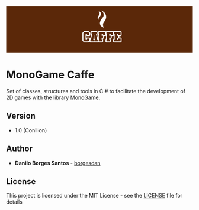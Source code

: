 ![MonoGame.Caffe Logo](Logos/banner_800.png)

# MonoGame Caffe

Set of classes, structures and tools in C # to facilitate the development of 2D games with the library [MonoGame](http://www.monogame.net/).


## Version

* 1.0 (Conillon)

## Author

* **Danilo Borges Santos** - [borgesdan](https://github.com/borgesdan)

## License

This project is licensed under the MIT License - see the [LICENSE](LICENSE) file for details